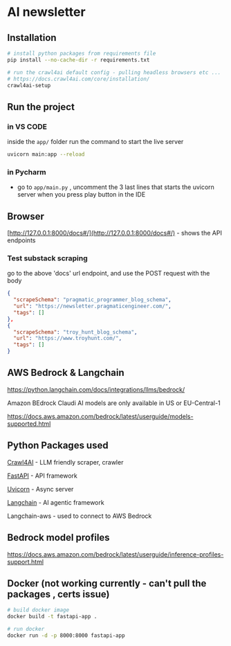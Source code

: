 # AI newsletter

## Installation 
```bash
# install python packages from requirements file
pip install --no-cache-dir -r requirements.txt

# run the crawl4ai default config - pulling headless browsers etc ...
# https://docs.crawl4ai.com/core/installation/
crawl4ai-setup
```

## Run the project

### in VS CODE
 inside the `app/` folder run the command to start the live server
 ```bash
 uvicorn main:app --reload
 ```

### in Pycharm 
- go to `app/main.py` , uncomment the 3 last lines that starts the uvicorn server when you 
press play button in the IDE   

## Browser
[http://127.0.0.1:8000/docs#/](http://127.0.0.1:8000/docs#/) - shows the API endpoints 

### Test substack scraping

go to the above 'docs' url endpoint, and use the POST request with the body

```json
{
  "scrapeSchema": "pragmatic_programmer_blog_schema",
  "url": "https://newsletter.pragmaticengineer.com/",
  "tags": []
},
{
  "scrapeSchema": "troy_hunt_blog_schema",
  "url": "https://www.troyhunt.com/",
  "tags": []
}
```


## AWS Bedrock & Langchain
https://python.langchain.com/docs/integrations/llms/bedrock/

Amazon BEdrock Claudi AI models are only available in US or EU-Central-1

https://docs.aws.amazon.com/bedrock/latest/userguide/models-supported.html

## Python Packages used

[Crawl4AI](https://docs.crawl4ai.com/) - LLM friendly scraper, crawler

[FastAPI](https://fastapi.tiangolo.com/) - API framework

[Uvicorn](https://www.uvicorn.org/) - Async server

[Langchain](https://www.langchain.com/) - AI agentic framework

Langchain-aws - used to connect to AWS Bedrock 

## Bedrock model profiles

https://docs.aws.amazon.com/bedrock/latest/userguide/inference-profiles-support.html



## Docker (not working currently - can't pull the packages , certs issue)

```bash
# build docker image
docker build -t fastapi-app .

# run docker
docker run -d -p 8000:8000 fastapi-app
```
